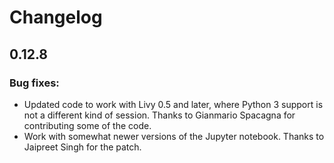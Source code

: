 # Changelog

## 0.12.8

### Bug fixes:

* Updated code to work with Livy 0.5 and later, where Python 3 support is not a different kind of session. Thanks to Gianmario Spacagna for contributing some of the code.
* Work with somewhat newer versions of the Jupyter notebook. Thanks to 
Jaipreet Singh for the patch.

